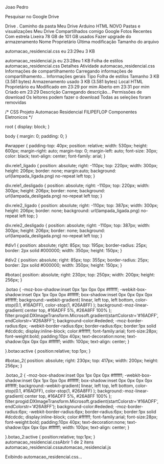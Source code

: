 Joao Pedro


Pesquisar no Google Drive

Drive
.
Caminho da pasta
Meu Drive
Arduino
HTML
NOVO 
Pastas e visualizações
Meu Drive
Compartilhados comigo
Google Fotos
Recentes
Com estrela
Lixeira
78 GB de 101 GB usados
Fazer upgrade do armazenamento
Nome
Proprietário
Última modificação
Tamanho do arquivo

automacao_residencial.css
eu
23:29eu
3 KB

automacao_residencial.js
eu
23:28eu
1 KB
Folha de estilos
automacao_residencial.css
Detalhes
Atividade
automacao_residencial.css
Informações de compartilhamento
Carregando informações de compartilhamento…
Informações gerais
Tipo
Folha de estilos
Tamanho
3 KB (3.581 bytes)
Armazenamento usado
3 KB (3.581 bytes)
Local
HTML
Proprietário
eu
Modificado
em 23:29 por mim
Aberto
em 23:31 por mim
Criado em
23:29
Descrição
Carregando descrição…
Permissões de download
Os leitores podem fazer o download
Todas as seleções foram removidas 

/* 
    CSS Projeto Automacao Residencial
    FILIPEFLOP Componentes Eletronicos
*/

root { 
    display: block;
}

body {
    margin: 0;
    padding: 0;
}

#wrapper {
    padding-top: 40px;
    position: relative;
    width: 530px;
    height: 600px;
	margin-right: auto;
	margin-top: 0;
	margin-left: auto;
        font-size: 30px;
        color: black;
        text-align: center;
        font-family: arial;
}

div.rele1_ligado {
    position: absolute;
    right: -110px;
    top: 220px;
    width: 300px;
    height: 206px;
    border: none;
		margin:auto;
    background: url(lampada_ligada.png) no-repeat left top;
}

div.rele1_desligado {
    position: absolute;
    right: -110px;
    top: 220px;
    width: 300px;
    height: 206px;
    border: none;
	background: url(lampada_desligada.png) no-repeat left top;
}

div.rele2_ligado {
    position: absolute;
    right: -110px;
    top: 387px;
    width: 300px;
    height: 206px;
    border: none;
    background: url(lampada_ligada.png) no-repeat left top;
}

div.rele2_desligado {
    position: absolute;
    right: -110px;
    top: 387px;
    width: 300px;
    height: 206px;
    border: none;
	background: url(lampada_desligada.png) no-repeat left top;
}

#div1 {
	position: absolute;
	right: 85px;
	top: 195px;
    border-radius: 25px;
    border: 2px solid #000000;
    width: 350px;
    height: 150px; 
}

#div2 {
	position: absolute;
	right: 85px;
	top: 355px;
    border-radius: 25px;
    border: 2px solid #000000;
    width: 350px;
    height: 150px; 
}

#botao{
    position: absolute;
    right: 230px;
    top: 250px;
	 width: 200px;
    height: 256px;
}

.botao {
	-moz-box-shadow:inset 0px 1px 0px 0px #ffffff;
	-webkit-box-shadow:inset 0px 1px 0px 0px #ffffff;
	box-shadow:inset 0px 0px 0px 0px #ffffff;
	background:-webkit-gradient( linear, left top, left bottom, color-stop(0.1, #16ADFF), color-stop(1, #26A8FF) );
	background:-moz-linear-gradient( center top, #16ADFF 5%, #26A8FF 100% );
	filter:progid:DXImageTransform.Microsoft.gradient(startColorstr='#16ADFF', endColorstr='#26A8FF');
	background-color:#ededed;
	-moz-border-radius:6px;
	-webkit-border-radius:6px;
	border-radius:6px;
	border:1px solid #dcdcdc;
	display:inline-block;
	color:#ffffff;
	font-family:arial;
	font-size:28px;
	font-weight:bold;
	padding:10px 40px;
	text-decoration:none;
	text-shadow:0px 0px 0px #ffffff;
        width: 100px;
        text-align: center;
}

}.botao:active {
	position:relative;
	top:1px;
}

#botao_2{
    position: absolute;
    right: 230px;
    top: 417px;
	 width: 200px;
    height: 256px;
}

.botao_2 {
	-moz-box-shadow:inset 0px 1px 0px 0px #ffffff;
	-webkit-box-shadow:inset 0px 1px 0px 0px #ffffff;
	box-shadow:inset 0px 0px 0px 0px #ffffff;
	background:-webkit-gradient( linear, left top, left bottom, color-stop(0.1, #16ADFF), color-stop(1, #26A8FF) );
	background:-moz-linear-gradient( center top, #16ADFF 5%, #26A8FF 100% );
	filter:progid:DXImageTransform.Microsoft.gradient(startColorstr='#16ADFF', endColorstr='#26A8FF');
	background-color:#ededed;
	-moz-border-radius:6px;
	-webkit-border-radius:6px;
	border-radius:6px;
	border:1px solid #dcdcdc;
	display:inline-block;
	color:#ffffff;
	font-family:arial;
	font-size:28px;
	font-weight:bold;
	padding:10px 40px;
	text-decoration:none;
	text-shadow:0px 0px 0px #ffffff;
        width: 100px;
        text-align: center;
}

}.botao_2:active {
	position:relative;
	top:1px;
}
automacao_residencial.cssAbrir
1 de 2 itens
automacao_residencial.cssautomacao_residencial.js

Exibindo automacao_residencial.css…
